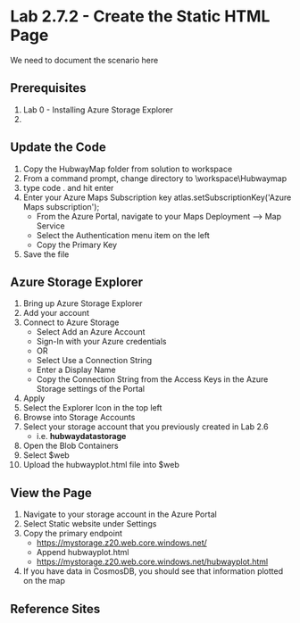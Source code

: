 # Lab 2.7.2 - Create the Static HTML Page
We need to document the scenario here


## Prerequisites
1.  Lab 0 - Installing Azure Storage Explorer
2.  


## Update the Code

1. Copy the HubwayMap folder from solution to workspace
2. From a command prompt, change directory to \workspace\Hubwaymap
3. type code . and hit enter
4. Enter your Azure Maps Subscription key atlas.setSubscriptionKey('Azure Maps subscription');
   * From the Azure Portal, navigate to your Maps Deployment --> Map Service
   * Select the Authentication menu item on the left
   * Copy the Primary Key
5.  Save the file

## Azure Storage Explorer

1.  Bring up Azure Storage Explorer
2.  Add your account
3.  Connect to Azure Storage
    *  Select Add an Azure Account
    *  Sign-In with your Azure credentials
    *  OR
    *  Select Use a Connection String
    *  Enter a Display Name
    *  Copy the Connection String from the Access Keys in the Azure Storage settings of the Portal
4.  Apply
5.  Select the Explorer Icon in the top left
6.  Browse into Storage Accounts
7.  Select your storage account that you previously created in Lab 2.6
    - i.e. **hubwaydatastorage**
8.  Open the Blob Containers
9.  Select $web
10. Upload the hubwayplot.html file into $web

## View the Page

1.  Navigate to your storage account in the Azure Portal
2.  Select Static website under Settings
3.  Copy the primary endpoint
    * https://mystorage.z20.web.core.windows.net/
    * Append hubwayplot.html
    * https://mystorage.z20.web.core.windows.net/hubwayplot.html
4.  If you have data in CosmosDB, you should see that information plotted on the map


## Reference Sites


